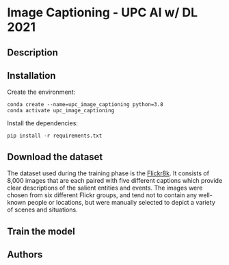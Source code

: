 # Image Captioning - UPC AI w/ DL 2021


## Description

## Installation

Create the environment:
```
conda create --name=upc_image_captioning python=3.8
conda activate upc_image_captioning
```
Install the dependencies:
```
pip install -r requirements.txt
```

## Download the dataset

The dataset used during the training phase is the [Flickr8k](https://www.kaggle.com/adityajn105/flickr8k/).
It consists of 8,000 images that are each paired with five different captions which provide clear descriptions of the salient entities and events. The images were chosen from six different Flickr groups, and tend not to contain any well-known people or locations, but were manually selected to depict a variety of scenes and situations.

## Train the model


## Authors